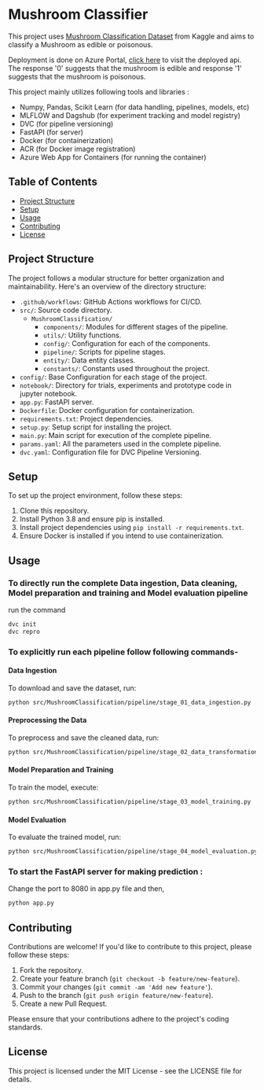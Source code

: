 # Mushroom Classifier

This project uses [Mushroom Classification Dataset](https://www.kaggle.com/datasets/uciml/mushroom-classification) from Kaggle and aims to classify a Mushroom as edible or poisonous.

Deployment is done on Azure Portal, [click here](https://classifymushroom.azurewebsites.net/) to visit the deployed api.
The response '0' suggests that the mushroom is edible and response '1' suggests that the mushroom is poisonous.

This project mainly utilizes following tools and libraries :

- Numpy, Pandas, Scikit Learn (for data handling, pipelines, models, etc)
- MLFLOW and Dagshub (for experiment tracking and model registry)
- DVC (for pipeline versioning)
- FastAPI (for server)
- Docker (for containerization)
- ACR (for Docker image registration)
- Azure Web App for Containers (for running the container)

## Table of Contents

- [Project Structure](#project-structure)
- [Setup](#setup)
- [Usage](#usage)
- [Contributing](#contributing)
- [License](#license)

## Project Structure

The project follows a modular structure for better organization and maintainability. Here's an overview of the directory structure:

- `.github/workflows`: GitHub Actions workflows for CI/CD.
- `src/`: Source code directory.
  - `MushroomClassification/`
    - `components/`: Modules for different stages of the pipeline.
    - `utils/`: Utility functions.
    - `config/`: Configuration for each of the components.
    - `pipeline/`: Scripts for pipeline stages.
    - `entity/`: Data entity classes.
    - `constants/`: Constants used throughout the project.
- `config/`: Base Configuration for each stage of the project.
- `notebook/`: Directory for trials, experiments and prototype code in jupyter notebook.
- `app.py`: FastAPI server.
- `Dockerfile`: Docker configuration for containerization.
- `requirements.txt`: Project dependencies.
- `setup.py`: Setup script for installing the project.
- `main.py`: Main script for execution of the complete pipeline.
- `params.yaml`: All the parameters used in the complete pipeline.
- `dvc.yaml`: Configuration file for DVC Pipeline Versioning.

## Setup

To set up the project environment, follow these steps:

1. Clone this repository.
2. Install Python 3.8 and ensure pip is installed.
3. Install project dependencies using `pip install -r requirements.txt`.
4. Ensure Docker is installed if you intend to use containerization.

## Usage

### To directly run the complete Data ingestion, Data cleaning, Model preparation and training and Model evaluation pipeline

run the command

```bash
dvc init
dvc repro
```

### To explicitly run each pipeline follow following commands-

#### Data Ingestion

To download and save the dataset, run:

```bash
python src/MushroomClassification/pipeline/stage_01_data_ingestion.py
```

#### Preprocessing the Data

To preprocess and save the cleaned data, run:

```bash
python src/MushroomClassification/pipeline/stage_02_data_transformation.py
```

#### Model Preparation and Training

To train the model, execute:

```bash
python src/MushroomClassification/pipeline/stage_03_model_training.py
```

#### Model Evaluation

To evaluate the trained model, run:

```bash
python src/MushroomClassification/pipeline/stage_04_model_evaluation.py
```

### To start the FastAPI server for making prediction :

Change the port to 8080 in app.py file and then,

```bash
python app.py
```

## Contributing

Contributions are welcome! If you'd like to contribute to this project, please follow these steps:

1. Fork the repository.
2. Create your feature branch (`git checkout -b feature/new-feature`).
3. Commit your changes (`git commit -am 'Add new feature'`).
4. Push to the branch (`git push origin feature/new-feature`).
5. Create a new Pull Request.

Please ensure that your contributions adhere to the project's coding standards.

## License
This project is licensed under the MIT License - see the LICENSE file for details.
